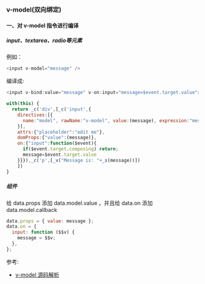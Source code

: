 ### v-model(双向绑定)

#### 一、对 v-model 指令进行编译

##### input、textarea、radio等元素

例如：

```js
<input v-model="message" />
```

编译成:

```js
<input v-bind:value="message" v-on:input="message=$event.target.value">

with(this) {
  return _c('div',[_c('input',{
    directives:[{
      name:"model", rawName:"v-model", value:(message), expression:"message"
    }],
    attrs:{"placeholder":"edit me"},
    domProps:{"value":(message)},
    on:{"input":function($event){
      if($event.target.composing) return;
      message=$event.target.value
    }}}),_c('p',[_v("Message is: "+_s(message))])
    ])
}
```

##### 组件

给 data.props 添加 data.model.value ，并且给 data.on 添加 data.model.callback

```js
data.props = { value: message };
data.on = {
  input: function ($$v) {
    message = $$v;
  },
};
```

参考:
- [v-model 源码解析](https://segmentfault.com/a/1190000015848976)
